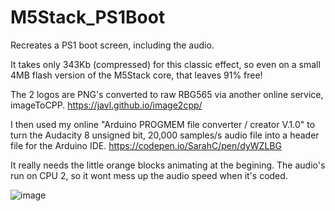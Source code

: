 # M5Stack_PS1Boot

Recreates a PS1 boot screen, including the audio.

It takes only 343Kb (compressed) for this classic effect, so even on a small 4MB flash version of the M5Stack core, that leaves 91% free!

The 2 logos are PNG's converted to raw RBG565 via another online service, imageToCPP. https://javl.github.io/image2cpp/

I then used my online "Arduino PROGMEM file converter / creator V.1.0" to turn the Audacity 8 unsigned bit, 20,000 samples/s audio file into a header file for the Arduino IDE. https://codepen.io/SarahC/pen/dyWZLBG

It really needs the little orange blocks animating at the begining. The audio's run on CPU 2, so it wont mess up the audio speed when it's coded.

![image](https://user-images.githubusercontent.com/1586332/127123307-7bc01f9d-65e6-4e5d-b731-8a6a58a78685.png)
